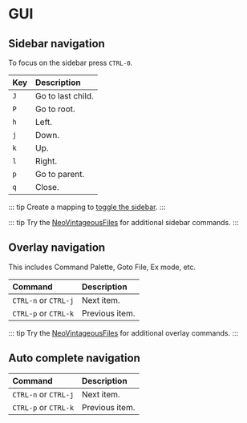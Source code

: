 # GUI

## Sidebar navigation

To focus on the sidebar press `CTRL-0`.

| Key   | Description
| :---- | :----------
| `J`   | Go to last child.
| `P`   | Go to root.
| `h`   | Left.
| `j`   | Down.
| `k`   | Up.
| `l`   | Right.
| `p`   | Go to parent.
| `q`   | Close.

::: tip
Create a mapping to [toggle the sidebar](/reference/key-mapping#mapping-for-toggling-the-sidebar).
:::

::: tip
Try the [NeoVintageousFiles](https://github.com/gerardroche/NeoVintageousFiles) for additional sidebar commands.
:::

## Overlay navigation

This includes Command Palette, Goto File, Ex mode, etc.

| Command                | Description
| :--------------------- | :----------
| `CTRL-n` or `CTRL-j`   | Next item.
| `CTRL-p` or `CTRL-k`   | Previous item.

::: tip
Try the [NeoVintageousFiles](https://github.com/gerardroche/NeoVintageousFiles) for additional overlay commands.
:::

## Auto complete navigation

| Command                | Description
| :--------------------- | :----------
| `CTRL-n` or `CTRL-j`   | Next item.
| `CTRL-p` or `CTRL-k`   | Previous item.
